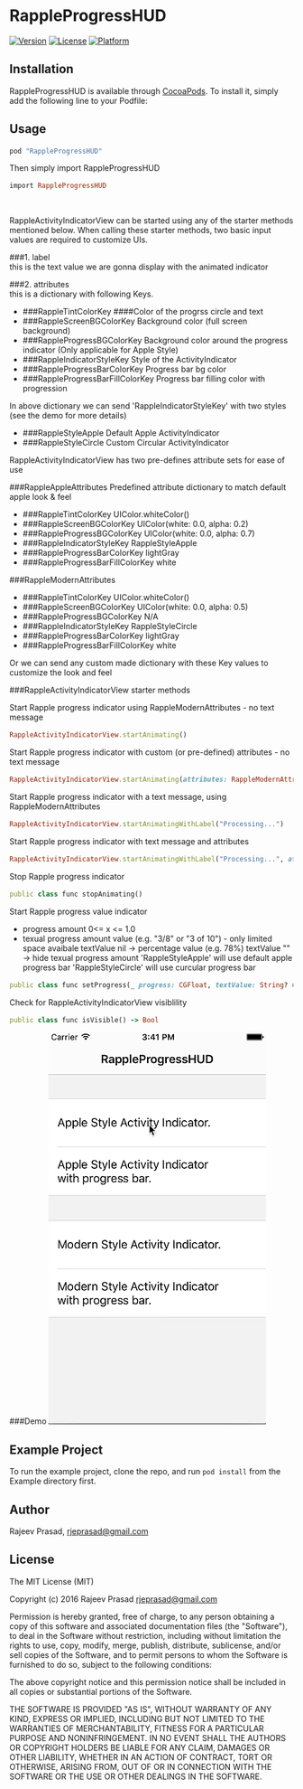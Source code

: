 # RappleProgressHUD

[![Version](https://img.shields.io/cocoapods/v/RappleProgressHUD.svg?style=flat)](http://cocoapods.org/pods/RappleProgressHUD)
[![License](https://img.shields.io/cocoapods/l/RappleProgressHUD.svg?style=flat)](http://cocoapods.org/pods/RappleProgressHUD)
[![Platform](https://img.shields.io/cocoapods/p/RappleProgressHUD.svg?style=flat)](http://cocoapods.org/pods/RappleProgressHUD)

## Installation

RappleProgressHUD is available through [CocoaPods](http://cocoapods.org). To install it, simply add the following line to your Podfile:

## Usage

```ruby
pod "RappleProgressHUD" 
```

Then simply import RappleProgressHUD 
```ruby
import RappleProgressHUD
```
</BR>

RappleActivityIndicatorView can be started using any of the starter methods mentioned below. 
When calling these starter methods, two basic input values are required to customize UIs.

###1. label        
this is the text value we are gonna display with the animated indicator

###2. attributes   
this is a dictionary with following Keys.

- ###RappleTintColorKey               ####Color of the progrss circle and text
- ###RappleScreenBGColorKey           Background color (full screen background)
- ###RappleProgressBGColorKey         Background color around the progress indicator (Only applicable for Apple Style)
- ###RappleIndicatorStyleKey          Style of the ActivityIndicator
- ###RappleProgressBarColorKey        Progress bar bg color
- ###RappleProgressBarFillColorKey    Progress bar filling color with progression 

In above dictionary we can send 'RappleIndicatorStyleKey' with two styles (see the demo for more details)

- ###RappleStyleApple              Default Apple ActivityIndicator
- ###RappleStyleCircle             Custom Circular ActivityIndicator


RappleActivityIndicatorView has two pre-defines attribute sets for ease of use

###RappleAppleAttributes
Predefined attribute dictionary to match default apple look & feel
- ###RappleTintColorKey               UIColor.whiteColor()
- ###RappleScreenBGColorKey           UIColor(white: 0.0, alpha: 0.2)
- ###RappleProgressBGColorKey         UIColor(white: 0.0, alpha: 0.7)
- ###RappleIndicatorStyleKey          RappleStyleApple
- ###RappleProgressBarColorKey        lightGray
- ###RappleProgressBarFillColorKey    white

###RappleModernAttributes
- ###RappleTintColorKey               UIColor.whiteColor()
- ###RappleScreenBGColorKey           UIColor(white: 0.0, alpha: 0.5)
- ###RappleProgressBGColorKey         N/A
- ###RappleIndicatorStyleKey          RappleStyleCircle
- ###RappleProgressBarColorKey        lightGray
- ###RappleProgressBarFillColorKey    white

Or we can send any custom made dictionary with these Key values to customize the look and feel


###RappleActivityIndicatorView starter methods

Start Rapple progress indicator using RappleModernAttributes - no text message
```ruby
RappleActivityIndicatorView.startAnimating()
```

Start Rapple progress indicator with custom (or pre-defined) attributes - no text message
```ruby
RappleActivityIndicatorView.startAnimating(attributes: RappleModernAttributes)
```

Start Rapple progress indicator with a text message, using RappleModernAttributes
```ruby
RappleActivityIndicatorView.startAnimatingWithLabel("Processing...")
```

Start Rapple progress indicator with text message and attributes
```ruby
RappleActivityIndicatorView.startAnimatingWithLabel("Processing...", attributes: RappleModernAttributes)
```

Stop Rapple progress indicator
```ruby
public class func stopAnimating()
```

Start Rapple progress value indicator
- progress amount 0<= x <= 1.0
- texual progress amount value (e.g. "3/8" or "3 of 10") - only limited space avaibale
textValue nil   -> percentage value (e.g. 78%)
textValue ""    -> hide texual progress amount
'RappleStyleApple' will use default apple progress bar
'RappleStyleCircle' will use curcular progress bar
```ruby
public class func setProgress(_ progress: CGFloat, textValue: String? = default)
```

Check for RappleActivityIndicatorView visiblility
```ruby
public class func isVisible() -> Bool
```


###Demo
![demo](Example/Demo/Progress.gif)

## Example Project

To run the example project, clone the repo, and run `pod install` from the Example directory first.

## Author

Rajeev Prasad, rjeprasad@gmail.com

## License
The MIT License (MIT)

Copyright (c) 2016 Rajeev Prasad <rjeprasad@gmail.com>

Permission is hereby granted, free of charge, to any person obtaining a copy
of this software and associated documentation files (the "Software"), to deal
in the Software without restriction, including without limitation the rights
to use, copy, modify, merge, publish, distribute, sublicense, and/or sell
copies of the Software, and to permit persons to whom the Software is
furnished to do so, subject to the following conditions:

The above copyright notice and this permission notice shall be included in
all copies or substantial portions of the Software.

THE SOFTWARE IS PROVIDED "AS IS", WITHOUT WARRANTY OF ANY KIND, EXPRESS OR
IMPLIED, INCLUDING BUT NOT LIMITED TO THE WARRANTIES OF MERCHANTABILITY,
FITNESS FOR A PARTICULAR PURPOSE AND NONINFRINGEMENT. IN NO EVENT SHALL THE
AUTHORS OR COPYRIGHT HOLDERS BE LIABLE FOR ANY CLAIM, DAMAGES OR OTHER
LIABILITY, WHETHER IN AN ACTION OF CONTRACT, TORT OR OTHERWISE, ARISING FROM,
OUT OF OR IN CONNECTION WITH THE SOFTWARE OR THE USE OR OTHER DEALINGS IN
THE SOFTWARE.


